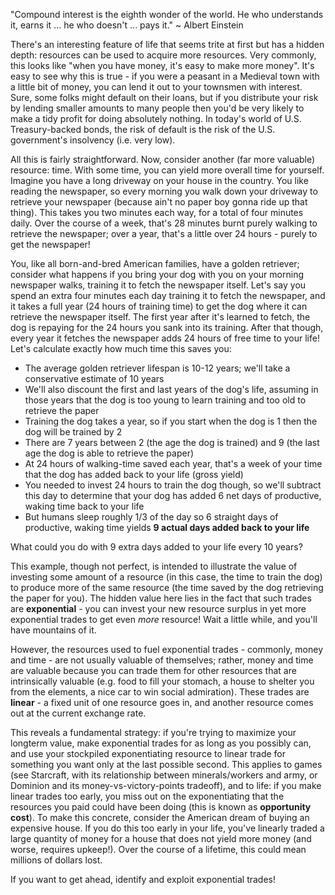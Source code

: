 "Compound interest is the eighth wonder of the world. He who understands it, earns it ... he who doesn't ... pays it." ~ Albert Einstein

There's an interesting feature of life that seems trite at first but has a hidden depth: resources can be used to acquire more resources. Very commonly, this looks like "when you have money, it's easy to make more money". It's easy to see why this is true - if you were a peasant in a Medieval town with a little bit of money, you can lend it out to your townsmen with interest. Sure, some folks might default on their loans, but if you distribute your risk by lending smaller amounts to many people then you'd be very likely to make a tidy profit for doing absolutely nothing. In today's world of U.S. Treasury-backed bonds, the risk of default is the risk of the U.S. government's insolvency (i.e. very low).

All this is fairly straightforward. Now, consider another (far more valuable) resource: time. With some time, you can yield more overall time for yourself. Imagine you have a long driveway on your house in the country. You like reading the newspaper, so every morning you walk down your driveway to retrieve your newspaper (because ain't no paper boy gonna ride up that thing). This takes you two minutes each way, for a total of four minutes daily. Over the course of a week, that's 28 minutes burnt purely walking to retrieve the newspaper; over a year, that's a little over 24 hours - purely to get the newspaper!

You, like all born-and-bred American families, have a golden retriever; consider what happens if you bring your dog with you on your morning newspaper walks, training it to fetch the newspaper itself. Let's say you spend an extra four minutes each day training it to fetch the newspaper, and it takes a full year (24 hours of training time) to get the dog where it can retrieve the newspaper itself. The first year after it's learned to fetch, the dog is repaying for the 24 hours you sank into its training. After that though, every year it fetches the newspaper adds 24 hours of free time to your life! Let's calculate exactly how much time this saves you:

* The average golden retriever lifespan is 10-12 years; we'll take a conservative estimate of 10 years
* We'll also discount the first and last years of the dog's life, assuming in those years that the dog is too young to learn training and too old to retrieve the paper
* Training the dog takes a year, so if you start when the dog is 1 then the dog will be trained by 2
* There are 7 years between 2 (the age the dog is trained) and 9 (the last age the dog is able to retrieve the paper)
* At 24 hours of walking-time saved each year, that's a week of your time that the dog has added back to your life (gross yield)
* You needed to invest 24 hours to train the dog though, so we'll subtract this day to determine that your dog has added 6 net days of productive, waking time back to your life
* But humans sleep roughly 1/3 of the day so 6 straight days of productive, waking time yields **9 actual days added back to your life**

What could you do with 9 extra days added to your life every 10 years? 

This example, though not perfect, is intended to illustrate the value of investing some amount of a resource (in this case, the time to train the dog) to produce more of the same resource (the time saved by the dog retrieving the paper for you). The hidden value here lies in the fact that such trades are **exponential** - you can invest your new resource surplus in yet more exponential trades to get even _more_ resource! Wait a little while, and you'll have mountains of it.

However, the resources used to fuel exponential trades - commonly, money and time - are not usually valuable of themselves; rather, money and time are valuable because you can trade them for other resources that are intrinsically valuable (e.g. food to fill your stomach, a house to shelter you from the elements, a nice car to win social admiration). These trades are **linear** - a fixed unit of one resource goes in, and another resource comes out at the current exchange rate. 

This reveals a fundamental strategy: if you're trying to maximize your longterm value, make exponential trades for as long as you possibly can, and use your stockpiled exponentiating resource to linear trade for something you want only at the last possible second. This applies to games (see Starcraft, with its relationship between minerals/workers and army, or Dominion and its money-vs-victory-points tradeoff), and to life: if you make linear trades too early, you miss out on the exponentiating that the resources you paid could have been doing (this is known as **opportunity cost**). To make this concrete, consider the American dream of buying an expensive house. If you do this too early in your life, you've linearly traded a large quantity of money for a house that does not yield more money (and worse, requires upkeep!). Over the course of a lifetime, this could mean millions of dollars lost.

If you want to get ahead, identify and exploit exponential trades!

